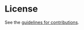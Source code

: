 # License

See the
[guidelines for contributions](https://github.com/miri64/draft-lenders-dns-over-coaps/blob//CONTRIBUTING.md).
